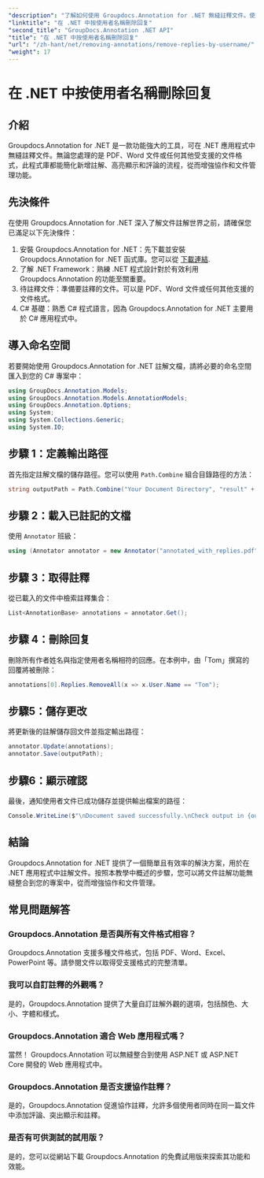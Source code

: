 ```yaml
---
"description": "了解如何使用 Groupdocs.Annotation for .NET 無縫註釋文件。使用這款強大的工具，增強協作和文件管理。"
"linktitle": "在 .NET 中按使用者名稱刪除回复"
"second_title": "GroupDocs.Annotation .NET API"
"title": "在 .NET 中按使用者名稱刪除回复"
"url": "/zh-hant/net/removing-annotations/remove-replies-by-username/"
"weight": 17
---
```


# 在 .NET 中按使用者名稱刪除回复

## 介紹
Groupdocs.Annotation for .NET 是一款功能強大的工具，可在 .NET 應用程式中無縫註釋文件。無論您處理的是 PDF、Word 文件或任何其他受支援的文件格式，此程式庫都能簡化新增註解、高亮顯示和評論的流程，從而增強協作和文件管理功能。
## 先決條件
在使用 Groupdocs.Annotation for .NET 深入了解文件註解世界之前，請確保您已滿足以下先決條件：
1. 安裝 Groupdocs.Annotation for .NET：先下載並安裝 Groupdocs.Annotation for .NET 函式庫。您可以從 [下載連結](https://releases。groupdocs.com/annotation/net/).
2. 了解 .NET Framework：熟練 .NET 程式設計對於有效利用 Groupdocs.Annotation 的功能至關重要。
3. 待註釋文件：準備要註釋的文件。可以是 PDF、Word 文件或任何其他支援的文件格式。
4. C# 基礎：熟悉 C# 程式語言，因為 Groupdocs.Annotation for .NET 主要用於 C# 應用程式中。

## 導入命名空間
若要開始使用 Groupdocs.Annotation for .NET 註解文檔，請將必要的命名空間匯入到您的 C# 專案中：
```csharp
using GroupDocs.Annotation.Models;
using GroupDocs.Annotation.Models.AnnotationModels;
using GroupDocs.Annotation.Options;
using System;
using System.Collections.Generic;
using System.IO;
```
## 步驟 1：定義輸出路徑
首先指定註解文檔的儲存路徑。您可以使用 `Path.Combine` 組合目錄路徑的方法：
```csharp
string outputPath = Path.Combine("Your Document Directory", "result" + Path.GetExtension("input.pdf"));
```
## 步驟 2：載入已註記的文檔
使用 `Annotator` 班級：
```csharp
using (Annotator annotator = new Annotator("annotated_with_replies.pdf"))
```
## 步驟 3：取得註釋
從已載入的文件中檢索註釋集合：
```csharp
List<AnnotationBase> annotations = annotator.Get();
```
## 步驟 4：刪除回复
刪除所有作者姓名與指定使用者名稱相符的回應。在本例中，由「Tom」撰寫的回覆將被刪除：
```csharp
annotations[0].Replies.RemoveAll(x => x.User.Name == "Tom");
```
## 步驟5：儲存更改
將更新後的註解儲存回文件並指定輸出路徑：
```csharp
annotator.Update(annotations);
annotator.Save(outputPath);
```
## 步驟6：顯示確認
最後，通知使用者文件已成功儲存並提供輸出檔案的路徑：
```csharp
Console.WriteLine($"\nDocument saved successfully.\nCheck output in {outputPath}.");
```
## 結論
Groupdocs.Annotation for .NET 提供了一個簡單且有效率的解決方案，用於在 .NET 應用程式中註解文件。按照本教學中概述的步驟，您可以將文件註解功能無縫整合到您的專案中，從而增強協作和文件管理。
## 常見問題解答
### Groupdocs.Annotation 是否與所有文件格式相容？
Groupdocs.Annotation 支援多種文件格式，包括 PDF、Word、Excel、PowerPoint 等。請參閱文件以取得受支援格式的完整清單。
### 我可以自訂註釋的外觀嗎？
是的，Groupdocs.Annotation 提供了大量自訂註解外觀的選項，包括顏色、大小、字體和樣式。
### Groupdocs.Annotation 適合 Web 應用程式嗎？
當然！ Groupdocs.Annotation 可以無縫整合到使用 ASP.NET 或 ASP.NET Core 開發的 Web 應用程式中。
### Groupdocs.Annotation 是否支援協作註釋？
是的，Groupdocs.Annotation 促進協作註釋，允許多個使用者同時在同一篇文件中添加評論、突出顯示和註釋。
### 是否有可供測試的試用版？
是的，您可以從網站下載 Groupdocs.Annotation 的免費試用版來探索其功能和效能。